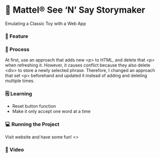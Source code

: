 # 📕 Mattel® See ‘N’ Say Storymaker
Emulating a Classic Toy with a Web App


### 🚀 Feature

### 💭 Process
At first, use an approach that adds new \<p> to HTML, and delete that \<p> when refreshing it. However, it causes conflict because they also delete \<div> to store a newly selected phrase. Therefore, I changed an approach that set \<p> beforehand and updated it instead of adding and deleting multiple times.

### 🗒 Learning
<ul>
  <li>Reset button function</li>
  <li>Make it only accept one word at a time</li>
</ul>


### 💻 Running the Project
Visit website and have some fun! <>

### 🎥 Video
